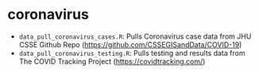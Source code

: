 # coronavirus

* `data_pull_coronavirus_cases.R`: Pulls Coronavirus case data from JHU CSSE Github Repo (https://github.com/CSSEGISandData/COVID-19)
* `data_pull_coronavirus_testing.R`: Pulls testing and results data from The COVID Tracking Project (https://covidtracking.com/)
 

